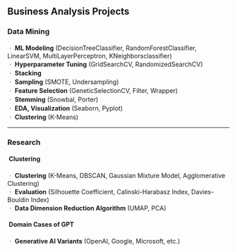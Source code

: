 ## Business Analysis Projects
### Data Mining
ㆍ **ML Modeling** (DecisionTreeClassifier, RandomForestClassifier, LinearSVM, MultiLayerPerceptron, KNeighborsclassifier)
<br/>
ㆍ **Hyperparameter Tuning** (GridSearchCV, RandomizedSearchCV)
<br/>
ㆍ **Stacking**
<br/>
ㆍ **Sampling** (SMOTE, Undersampling)
<br/>
ㆍ **Feature Selection** (GeneticSelectionCV, Filter, Wrapper)
<br/>
ㆍ **Stemming** (Snowbal, Porter)
<br/>
ㆍ **EDA, Visualization** (Seaborn, Pyplot)
<br/>
ㆍ **Clustering** (K-Means)
_____

### Research
#### &nbsp;Clustering
ㆍ **Clustering** (K-Means, DBSCAN, Gaussian Mixture Model, Agglomerative Clustering)
<br/>
ㆍ **Evaluation** (Silhouette Coefficient, Calinski-Harabasz Index, Davies-Bouldin Index)
<br/>
ㆍ **Data Dimension Reduction Algorithm** (UMAP, PCA)
#### &nbsp;Domain Cases of GPT
ㆍ **Generative AI Variants** (OpenAI, Google, Microsoft, etc.) 
